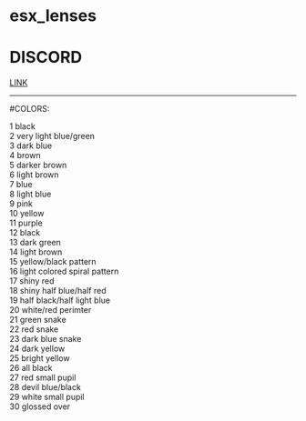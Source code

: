 # esx_lenses

# DISCORD

[LINK](https://discord.gg/rrHFBmf)


<hr>

#COLORS:

  1 black</br>
  2 very light blue/green</br>
  3 dark blue</br>
  4 brown</br>
  5 darker brown </br>
  6 light brown </br>
  7 blue </br>
  8 light blue </br>
  9 pink </br>
  10 yellow </br>
  11 purple </br>
  12 black </br>
  13 dark green </br>
  14 light brown </br>
  15 yellow/black pattern </br>
  16 light colored spiral pattern </br>
  17 shiny red </br>
  18 shiny half blue/half red </br>
  19 half black/half light blue </br>
  20 white/red perimter </br>
  21 green snake </br>
  22 red snake </br>
  23 dark blue snake </br>
  24 dark yellow </br>
  25 bright yellow </br>
  26 all black </br>
  27 red small pupil </br>
  28 devil blue/black </br>
  29 white small pupil </br>
  30 glossed over </br>
